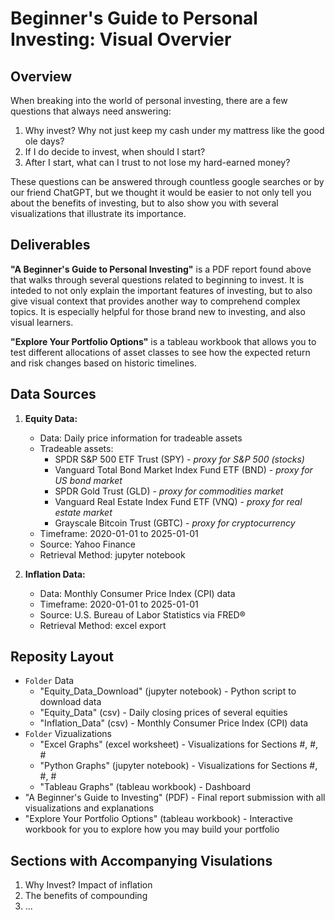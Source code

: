 # Beginner's Guide to Personal Investing: Visual Overvier

## Overview
When breaking into the world of personal investing, there are a few questions that always need answering:
1. Why invest? Why not just keep my cash under my mattress like the good ole days?
2. If I do decide to invest, when should I start?
3. After I start, what can I trust to not lose my hard-earned money?

These questions can be answered through countless google searches or by our friend ChatGPT, 
but we thought it would be easier to not only tell you about the benefits of investing, but to also
show you with several visualizations that illustrate its importance.

## Deliverables
**"A Beginner's Guide to Personal Investing"** is a PDF report found above that walks through several questions related to beginning to invest. It is inteded to not only explain the important features of investing, but to also give visual context that provides another way to comprehend complex topics. It is especially helpful for those brand new to investing, and also visual learners.

**"Explore Your Portfolio Options"** is a tableau workbook that allows you to test different allocations of asset classes to see how the expected return and risk changes based on historic timelines. 

## Data Sources
1. **Equity Data:**
   * Data: Daily price information for tradeable assets
   * Tradeable assets:
      * SPDR S&P 500 ETF Trust (SPY) - *proxy for S&P 500 (stocks)*
      * Vanguard Total Bond Market Index Fund ETF (BND) - *proxy for US bond market*
      * SPDR Gold Trust (GLD) - *proxy for commodities market*
      * Vanguard Real Estate Index Fund ETF (VNQ) - *proxy for real estate market*
      * Grayscale Bitcoin Trust (GBTC) - *proxy for cryptocurrency*
   * Timeframe: 2020-01-01 to 2025-01-01
   * Source: Yahoo Finance
   * Retrieval Method: jupyter notebook

2. **Inflation Data:**
   * Data: Monthly Consumer Price Index (CPI) data
   * Timeframe: 2020-01-01 to 2025-01-01
   * Source: U.S. Bureau of Labor Statistics via FRED®
   * Retrieval Method: excel export 

## Reposity Layout
* `Folder` Data
  * "Equity_Data_Download" (jupyter notebook) - Python script to download data
  * "Equity_Data" (csv) - Daily closing prices of several equities
  * "Inflation_Data" (csv) - Monthly Consumer Price Index (CPI) data
* `Folder` Vizualizations
  * "Excel Graphs" (excel worksheet) - Visualizations for Sections #, #, #
  * "Python Graphs" (jupyter notebook) - Visualizations for Sections #, #, #
  * "Tableau Graphs" (tableau workbook) - Dashboard
* "A Beginner's Guide to Investing" (PDF) - Final report submission with all visualizations and explanations
* "Explore Your Portfolio Options" (tableau workbook) - Interactive workbook for you to explore how you may build your portfolio

## Sections with Accompanying Visulations
1. Why Invest? Impact of inflation
2. The benefits of compounding
3. ...

